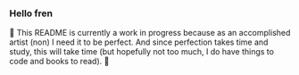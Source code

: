 ### Hello fren
🚧 This README is currently a work in progress because as an accomplished artist (non) I need it to be perfect.
And since perfection takes time and study, this will take time (but hopefully not too much, I do have things to code and books to read). 🚧
